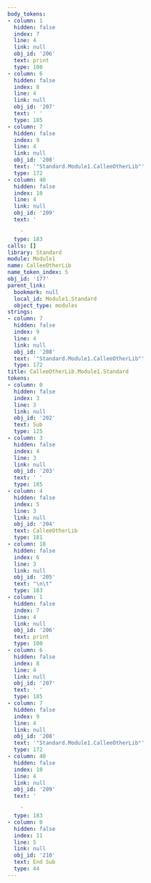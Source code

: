 ```yaml
---
body_tokens:
- column: 1
  hidden: false
  index: 7
  line: 4
  link: null
  obj_id: '206'
  text: print
  type: 100
- column: 6
  hidden: false
  index: 8
  line: 4
  link: null
  obj_id: '207'
  text: ' '
  type: 185
- column: 7
  hidden: false
  index: 9
  line: 4
  link: null
  obj_id: '208'
  text: '"Standard.Module1.CalleeOtherLib"'
  type: 172
- column: 40
  hidden: false
  index: 10
  line: 4
  link: null
  obj_id: '209'
  text: '

    '
  type: 183
calls: []
library: Standard
module: Module1
name: CalleeOtherLib
name_token_index: 5
obj_id: '177'
parent_link:
  bookmark: null
  local_id: Module1.Standard
  object_type: modules
strings:
- column: 7
  hidden: false
  index: 9
  line: 4
  link: null
  obj_id: '208'
  text: '"Standard.Module1.CalleeOtherLib"'
  type: 172
title: CalleeOtherLib.Module1.Standard
tokens:
- column: 0
  hidden: false
  index: 3
  line: 3
  link: null
  obj_id: '202'
  text: Sub
  type: 125
- column: 3
  hidden: false
  index: 4
  line: 3
  link: null
  obj_id: '203'
  text: ' '
  type: 185
- column: 4
  hidden: false
  index: 5
  line: 3
  link: null
  obj_id: '204'
  text: CalleeOtherLib
  type: 181
- column: 18
  hidden: false
  index: 6
  line: 3
  link: null
  obj_id: '205'
  text: "\n\t"
  type: 183
- column: 1
  hidden: false
  index: 7
  line: 4
  link: null
  obj_id: '206'
  text: print
  type: 100
- column: 6
  hidden: false
  index: 8
  line: 4
  link: null
  obj_id: '207'
  text: ' '
  type: 185
- column: 7
  hidden: false
  index: 9
  line: 4
  link: null
  obj_id: '208'
  text: '"Standard.Module1.CalleeOtherLib"'
  type: 172
- column: 40
  hidden: false
  index: 10
  line: 4
  link: null
  obj_id: '209'
  text: '

    '
  type: 183
- column: 0
  hidden: false
  index: 11
  line: 5
  link: null
  obj_id: '210'
  text: End Sub
  type: 44
---
```

